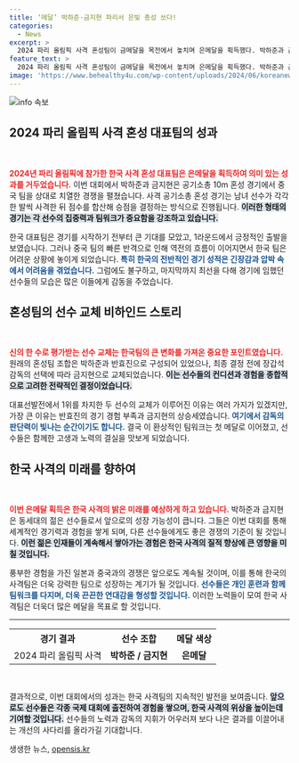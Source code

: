 ```yaml
---
title: ‘메달’ 박하준·금지현 파리서 은빛 총성 쏘다!
categories:
  - News
excerpt: >
  2024 파리 올림픽 사격 혼성팀이 금메달을 목전에서 놓치며 은메달을 획득했다. 박하준과 금지현의 대체가 빛을 발했으나, 중국의 저력을 넘지 못하며 아쉬운 경기를 펼쳤다.
feature_text: >
  2024 파리 올림픽 사격 혼성팀이 금메달을 목전에서 놓치며 은메달을 획득했다. 박하준과 금지현의 대체가 빛을 발했으나, 중국의 저력을 넘지 못하며 아쉬운 경기를 펼쳤다.
image: 'https://www.behealthy4u.com/wp-content/uploads/2024/06/koreanews.jpg'
---
```


<p><img src="https://www.behealthy4u.com/wp-content/uploads/2024/06/koreanews.jpg" alt="info 속보" /></p>

<h2 data-ke-size="size26">2024 파리 올림픽 사격 혼성 대표팀의 성과</h2>

<p data-ke-size="size16">&nbsp;</p>

<p><b><span style="color: #ee2323;">2024년 파리 올림픽에 참가한 한국 사격 혼성 대표팀은 은메달을 획득하여 의미 있는 성과를 거두었습니다.</span></b> 이번 대회에서 박하준과 금지현은 공기소총 10m 혼성 경기에서 중국 팀을 상대로 치열한 경쟁을 펼쳤습니다. 사격 공기소총 혼성 경기는 남녀 선수가 각각 한 발씩 사격한 뒤 점수를 합산해 승점을 결정하는 방식으로 진행됩니다. <b><span style="background-color: #21538527;">이러한 형태의 경기는 각 선수의 집중력과 팀워크가 중요함을 강조하고 있습니다.</span></b> </p>

<p>한국 대표팀은 경기를 시작하기 전부터 큰 기대를 모았고, 1라운드에서 긍정적인 출발을 보였습니다. 그러나 중국 팀의 빠른 반격으로 인해 역전의 흐름이 이어지면서 한국 팀은 어려운 상황에 놓이게 되었습니다. <b><span style="color: #1a5490;">특히 한국의 전반적인 경기 성적은 긴장감과 압박 속에서 어려움을 겪었습니다.</span></b> 그럼에도 불구하고, 마지막까지 최선을 다해 경기에 임했던 선수들의 모습은 많은 이들에게 감동을 주었습니다.</p>

<h2 data-ke-size="size26">혼성팀의 선수 교체 비하인드 스토리</h2>

<p data-ke-size="size16">&nbsp;</p>

<p><b><span style="color: #ee2323;">신의 한 수로 평가받는 선수 교체는 한국팀의 큰 변화를 가져온 중요한 포인트였습니다.</span></b> 원래의 혼성팀 조합은 박하준과 반효진으로 구성되어 있었으나, 최종 결정 전에 장갑석 감독의 선택에 따라 금지현으로 교체되었습니다. <b><span style="background-color: #21538527;">이는 선수들의 컨디션과 경험을 종합적으로 고려한 전략적인 결정이었습니다.</span></b></p>

<p>대표선발전에서 1위를 차지한 두 선수의 교체가 이루어진 이유는 여러 가지가 있겠지만, 가장 큰 이유는 반효진의 경기 경험 부족과 금지현의 상승세였습니다. <b><span style="color: #1a5490;">여기에서 감독의 판단력이 빛나는 순간이기도 합니다.</span></b> 결국 이 환상적인 팀워크는 첫 메달로 이어졌고, 선수들은 함께한 고생과 노력의 결실을 맛보게 되었습니다.  </p>

<h2 data-ke-size="size26">한국 사격의 미래를 향하여</h2>

<p data-ke-size="size16">&nbsp;</p>

<p><b><span style="color: #ee2323;">이번 은메달 획득은 한국 사격의 밝은 미래를 예상하게 하고 있습니다.</span></b> 박하준과 금지현은 동세대의 젊은 선수들로서 앞으로의 성장 가능성이 큽니다. 그들은 이번 대회를 통해 세계적인 경기력과 경험을 쌓게 되며, 다른 선수들에게도 좋은 경쟁의 기준이 될 것입니다. <b><span style="background-color: #21538527;">이런 젊은 인재들이 계속해서 쌓아가는 경험은 한국 사격의 질적 향상에 큰 영향을 미칠 것입니다.</span></b></p>

<p>풍부한 경험을 가진 일본과 중국과의 경쟁은 앞으로도 계속될 것이며, 이를 통해 한국의 사격팀은 더욱 강력한 팀으로 성장하는 계기가 될 것입니다. <b><span style="color: #1a5490;">선수들은 개인 훈련과 함께 팀워크를 다지며, 더욱 끈끈한 연대감을 형성할 것입니다.</span></b> 이러한 노력들이 모여 한국 사격팀은 더욱더 많은 메달을 목표로 할 것입니다.</p>

<hr>

<table style="border-collapse: collapse; width: 100%;">
  <tr>
    <th style="text-align: center;"><b>경기 결과</b></th>
    <th style="text-align: center;"><b>선수 조합</b></th>
    <th style="text-align: center;"><b>메달 색상</b></th>
  </tr>
  <tr>
    <td style="text-align: center; height: 17px;">2024 파리 올림픽 사격</td>
    <td style="text-align: center; height: 17px;"><b>박하준 / 금지현</b></td>
    <td style="text-align: center; height: 17px;"><b>은메달</b></td>
  </tr>
</table>

<p data-ke-size="size16">&nbsp;</p>  

<p>결과적으로, 이번 대회에서의 성과는 한국 사격팀의 지속적인 발전을 보여줍니다. <b><span style="background-color: #21538527;">앞으로도 선수들은 각종 국제 대회에 출전하여 경험을 쌓으며, 한국 사격의 위상을 높이는데 기여할 것입니다.</span></b> 선수들의 노력과 감독의 지휘가 어우러져 보다 나은 결과를 이끌어내는 개선의 사다리를 올라가길 기대합니다. </p>
생생한 뉴스, <a href="https://opensis.kr" rel="dofollow">opensis.kr</a>


